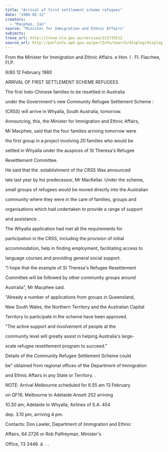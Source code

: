 ```yaml
---
title: "Arrival of first settlement scheme refugees"
date: "1980-02-12"
creators:
  - "Macphee, Ian"
source: "Minister for Immigration and Ethnic Affairs"
subjects:
trove_url: http://trove.nla.gov.au/version/213735512
source_url: http://parlinfo.aph.gov.au/parlInfo/search/display/display.w3p;query=Id%3A%22media/pressrel/HPR09000721%22
---
```


 From the Minister for Immigration  and Ethnic Affairs. e Hon. I . FI. FIacrhee, FI.P.

 9/80 12 February 1980

 ARRIVAL OF FIRST SETTLEMENT SCHEME REFUGEES

 The first Indo-Chinese families to be resettled in Australia 

 under the Government's new Community Refugee Settlement Scheme :

 (CRSS) will arrive in Whyalla, South Australia, tomorrow.

 Announcing, this,  the Minister for Immigration and Ethnic Affairs,  

 Mr Macphee, said that the four families arriving tomorrow were 

 the first group in a.project involving 20 families who would be 

 settled in Whyalla under the auspices of St Theresa's Refugee 

 Resettlement Committee.

 He said that the .establishment of the CRSS Was announced 

 late last year by his predecessor,  Mr MacKellar. Under the scheme,  

 small groups of refugees would be moved directly into the Australian 

 community where they were in the care of families,  groups and 

 organisations which had undertaken to provide a range of support 

 and assistance. .

 The Whyalla application had met all the requirements for 

 participation in the CRSS,  including the provision of initial 

 accommodation, help in finding employment, facilitating access to 

 language courses and providing general social support.

 "I hope that the example of St Theresa's Refugee Resettlement 

 Committee will be followed by other community groups around 

 Australia", Mr Macphee said.

 "Already a number of applications from groups in Queensland,

 New South Wales,  the Northern Territory and the Australian Capital 

 Territory to participate in the scheme have been approved.

 "The active support and involvement of people at the 

 community level will greatly assist in helping Australia's large- 

 scale refugee resettlement program to succeed."

 Details of the Community Refugee Settlement Scheme could 

 be" obtained from regional offices of the Department of Immigration 

 and Ethnic Affairs in any State or Territory. .

 NOTE: Arrival Melbourne scheduled for 6.55 am 13 February

 on QF16; Melbourne to Adelaide Ansett 202 arriving 

 10.30 am; Adelaide to Whyalla,  Airlines of S.A. 454 

 dep. 3.10 pm, arriving 4 pm.

 Contacts: Don Lawler,  Department of Immigration and Ethnic

 Affairs,  64 2726 or Rob Palfreyman, Minister's 

 Office,  73 3446. â   .  .

